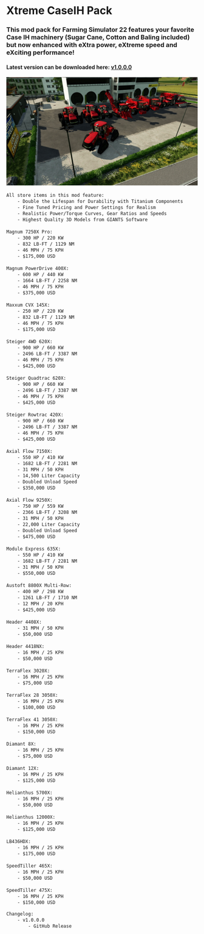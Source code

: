 # Xtreme CaseIH Pack
### This mod pack for Farming Simulator 22 features your favorite Case IH machinery (Sugar Cane, Cotton and Baling included) but now enhanced with eXtra power, eXtreme speed and eXciting performance! 

#### Latest version can be downloaded here: [v1.0.0.0](https://falkkor.io/FS22_xtremeCaseIHPack.zip)

![Xtreme CaseIH Pack Screenshot](/screenshots/xtreme_caseih_screen1.jpg)

```
All store items in this mod feature: 
    - Double the Lifespan for Durability with Titanium Components
    - Fine Tuned Pricing and Power Settings for Realism
    - Realistic Power/Torque Curves, Gear Ratios and Speeds
    - Highest Quality 3D Models from GIANTS Software

Magnum 7250X Pro: 
    - 300 HP / 220 KW
    - 832 LB-FT / 1129 NM
    - 46 MPH / 75 KPH 
    - $175,000 USD

Magnum PowerDrive 400X: 
    - 600 HP / 440 KW 
    - 1664 LB-FT / 2258 NM 
    - 46 MPH / 75 KPH 
    - $375,000 USD 

Maxxum CVX 145X: 
    - 250 HP / 220 KW
    - 832 LB-FT / 1129 NM
    - 46 MPH / 75 KPH 
    - $175,000 USD

Steiger 4WD 620X: 
    - 900 HP / 660 KW 
    - 2496 LB-FT / 3387 NM 
    - 46 MPH / 75 KPH 
    - $425,000 USD

Steiger Quadtrac 620X: 
    - 900 HP / 660 KW 
    - 2496 LB-FT / 3387 NM 
    - 46 MPH / 75 KPH 
    - $425,000 USD

Steiger Rowtrac 420X: 
    - 900 HP / 660 KW 
    - 2496 LB-FT / 3387 NM 
    - 46 MPH / 75 KPH 
    - $425,000 USD

Axial Flow 7150X: 
    - 550 HP / 410 KW 
    - 1682 LB-FT / 2281 NM 
    - 31 MPH / 50 KPH
    - 14,500 Liter Capacity
    - Doubled Unload Speed  
    - $350,000 USD

Axial Flow 9250X: 
    - 750 HP / 559 KW 
    - 2366 LB-FT / 3208 NM 
    - 31 MPH / 50 KPH
    - 22,000 Liter Capacity
    - Doubled Unload Speed  
    - $475,000 USD

Module Express 635X: 
    - 550 HP / 410 KW 
    - 1682 LB-FT / 2281 NM 
    - 31 MPH / 50 KPH
    - $550,000 USD

Austoft 8800X Multi-Row: 
    - 400 HP / 298 KW
    - 1261 LB-FT / 1710 NM
    - 12 MPH / 20 KPH
    - $425,000 USD 

Header 4408X: 
    - 31 MPH / 50 KPH
    - $50,000 USD

Header 4418NX: 
    - 16 MPH / 25 KPH
    - $50,000 USD

TerraFlex 3020X: 
    - 16 MPH / 25 KPH
    - $75,000 USD

TerraFlex 28 3050X: 
    - 16 MPH / 25 KPH
    - $100,000 USD

TerraFlex 41 3050X: 
    - 16 MPH / 25 KPH
    - $150,000 USD

Diamant 8X: 
    - 16 MPH / 25 KPH
    - $75,000 USD

Diamant 12X: 
    - 16 MPH / 25 KPH
    - $125,000 USD

Helianthus 5700X: 
    - 16 MPH / 25 KPH
    - $50,000 USD

Helianthus 12000X: 
    - 16 MPH / 25 KPH
    - $125,000 USD

LB436HDX: 
    - 16 MPH / 25 KPH
    - $175,000 USD

SpeedTiller 465X: 
    - 16 MPH / 25 KPH
    - $50,000 USD

SpeedTiller 475X: 
    - 16 MPH / 25 KPH
    - $150,000 USD
```

```
Changelog:
    - v1.0.0.0 
        - GitHub Release
```
